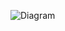 ![Diagram](https://www.planttext.com/api/plantuml/png/Z9B1IWCn48RlynG3lUo2k-8UFLMgeWT5g2ymxWurc4r2Ce9bQL_CWu_aAvXisaClffSXy-UVdozCVhz_ba78o-Ue0SA7CkXjO01HeXbVl7NiHN70ItnYURT3m0PNcaB0MqKRJoFaEKVnZBqTdJLiP2tRE1zJE-XdzuCr0-44Y6sBzuhrW7TVD3eTiziM6docaQ_nTUiO9oI_kRf8jPkhmHqK3OkIOLyoPBZypbEwD5dLHRp_BOkoPL-sPCYraAZ-29aOSGgpjZk396VSl0NnrCjf2XtKSt9YKjxkYZmyne9LtUHLpssN-gEGhfkgFdImP3F4__47003__mC0)
